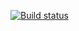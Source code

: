 [![Build status](https://ci.appveyor.com/api/projects/status/3ubh7np56k20wcm9?svg=true)](https://ci.appveyor.com/project/Olga-Ryzhova/html-forms)

